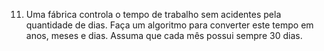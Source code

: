 11. Uma fábrica controla o tempo de trabalho sem acidentes pela quantidade de dias.
Faça um algoritmo para converter este tempo em anos, meses e dias.
Assuma que cada mês possui sempre 30 dias.